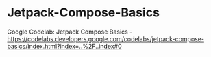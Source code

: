 # Jetpack-Compose-Basics
Google Codelab: Jetpack Compose Basics - https://codelabs.developers.google.com/codelabs/jetpack-compose-basics/index.html?index=..%2F..index#0
